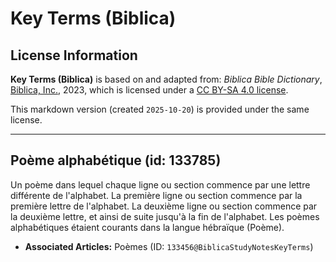 # Key Terms (Biblica)

## License Information

**Key Terms (Biblica)** is based on and adapted from: _Biblica Bible Dictionary_, [Biblica, Inc.](https://www.biblica.com/), 2023, which is licensed under a [CC BY-SA 4.0 license](https://creativecommons.org/licenses/by-sa/4.0/legalcode.en).

This markdown version (created `2025-10-20`) is provided under the same license.



--------------------------------

## Poème alphabétique (id: 133785)

Un poème dans lequel chaque ligne ou section commence par une lettre différente de l'alphabet. La première ligne ou section commence par la première lettre de l'alphabet. La deuxième ligne ou section commence par la deuxième lettre, et ainsi de suite jusqu'à la fin de l'alphabet. Les poèmes alphabétiques étaient courants dans la langue hébraïque (Poème).

* **Associated Articles:** Poèmes (ID: `133456@BiblicaStudyNotesKeyTerms`)

